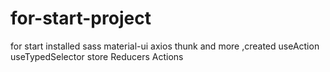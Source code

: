 # for-start-project
for start installed sass material-ui axios thunk and more ,created useAction useTypedSelector store Reducers Actions

